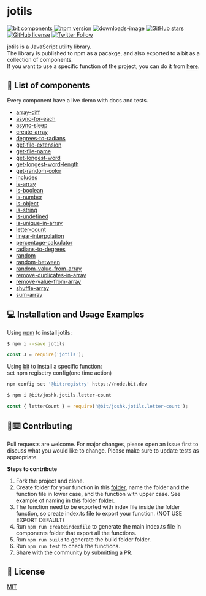 # jotils 
[![bit components](https://img.shields.io/badge/dynamic/json.svg?color=6e3991&label=bit%20components&query=payload.totalComponents&url=https%3A%2F%2Fapi.bit.dev%2Fscope%2Fjoshk%2Fjotils)](https://bit.dev/joshk/jotils) [![npm version](https://badge.fury.io/js/jotils.svg)](http://badge.fury.io/js/jotils) 
![downloads-image](https://img.shields.io/npm/dw/jotils.svg) 
[![GitHub stars](https://img.shields.io/github/stars/joshk2/jotils)](https://github.com/JoshK2/jotils/stargazers)
[![GitHub license](https://img.shields.io/badge/license-MIT-blue.svg)](https://raw.githubusercontent.com/JoshK2/jotils/master/LICENSE)
[![Twitter Follow](https://img.shields.io/twitter/follow/joshkuttler)](https://twitter.com/JoshKuttler)

jotils is a JavaScript utility library.  
The library is published to npm as a pacakge, and also exported to a bit as a collection of components.  
If you want to use a specific function of the project, you can do it from [here](https://bit.dev/joshk/jotils).  

## 🚀 List of components
Every component have a live demo with docs and tests.
- [array-diff](https://bit.dev/joshk/jotils/array-diff)
- [async-for-each](https://bit.dev/joshk/jotils/async-for-each)
- [async-sleep](https://bit.dev/joshk/jotils/async-sleep)
- [create-array](https://bit.dev/joshk/jotils/create-array)
- [degrees-to-radians](https://bit.dev/joshk/jotils/degrees-to-radians)
- [get-file-extension](https://bit.dev/joshk/jotils/get-file-extension)
- [get-file-name](https://bit.dev/joshk/jotils/get-file-name)
- [get-longest-word](https://bit.dev/joshk/jotils/get-longest-word)
- [get-longest-word-length](https://bit.dev/joshk/jotils/get-longest-word-length)
- [get-random-color](https://bit.dev/joshk/jotils/get-random-color)
- [includes](https://bit.dev/joshk/jotils/includes)
- [is-array](https://bit.dev/joshk/jotils/is-array)
- [is-boolean](https://bit.dev/joshk/jotils/is-boolean)
- [is-number](https://bit.dev/joshk/jotils/is-number)
- [is-object](https://bit.dev/joshk/jotils/is-object)
- [is-string](https://bit.dev/joshk/jotils/is-string)
- [is-undefined](https://bit.dev/joshk/jotils/is-undefined)
- [is-unique-in-array](https://bit.dev/joshk/jotils/is-unique-in-array)
- [letter-count](https://bit.dev/joshk/jotils/letter-count)
- [linear-interpolation](https://bit.dev/joshk/jotils/linear-interpolation)
- [percentage-calculator](https://bit.dev/joshk/jotils/percentage-calculator)
- [radians-to-degrees](https://bit.dev/joshk/jotils/radians-to-degrees)
- [random](https://bit.dev/joshk/jotils/random)
- [random-between](https://bit.dev/joshk/jotils/random-between)
- [random-value-from-array](https://bit.dev/joshk/jotils/random-value-from-array)
- [remove-duplicates-in-array](https://bit.dev/joshk/jotils/remove-duplicates-in-array)
- [remove-value-from-array](https://bit.dev/joshk/jotils/remove-value-from-array)
- [shuffle-array](https://bit.dev/joshk/jotils/shuffle-array)
- [sum-array](https://bit.dev/joshk/jotils/sum-array)


## 💻 Installation and Usage Examples

Using [npm](https://www.npmjs.com/package/jotils) to install jotils:  

```bash
$ npm i --save jotils
```  
```js
const J = require('jotils');
```
  
Using [bit](https://bit.dev/joshk/jotils/letter-count) to install a specific function:  
set npm regisetry config(one time action)
```bash 
npm config set '@bit:registry' https://node.bit.dev
``` 
```bash
$ npm i @bit/joshk.jotils.letter-count
```

```js
const { letterCount } = require('@bit/joshk.jotils.letter-count');
```

## 👾⌨️ Contributing
Pull requests are welcome. For major changes, please open an issue first to discuss what you would like to change.
Please make sure to update tests as appropriate.

**Steps to contribute**

1) Fork the project and clone.
2) Create folder for your function in this [folder](https://github.com/JoshK2/jotils/tree/master/src/components), name the folder and the function file in lower case, and the function with upper case.
See example of naming in this folder [folder](https://github.com/JoshK2/jotils/tree/master/src/components/letter-count).
3) The function need to be exported with index file inside the folder function, so create index.ts file to export your function. (NOT USE EXPORT DEFAULT)
3) Run `npm run createindexfile` to generate the main index.ts file in components folder that export all the functions.
4) Run `npm run build` to generate the build folder folder.
5) Run `npm run test` to check the functions.
6) Share with the community by submitting a PR.

## 📄 License
[MIT](https://github.com/JoshK2/jotils/blob/master/LICENSE)
